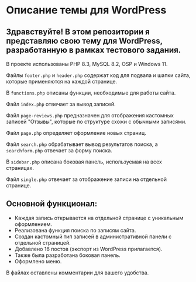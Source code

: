 <body>
    <h1>Описание темы для WordPress</h1>
    <h2>Здравствуйте! В этом репозитории я представляю свою тему для WordPress, разработанную в рамках тестового задания.</h2>
    <p>В проекте использованы PHP 8.3, MySQL 8.2, OSP и Windows 11.</p>
    <p>Файлы <code>footer.php</code> и <code>header.php</code> содержат код для подвала и шапки сайта, которые применяются на каждой странице.</p>
    <p>В <code>functions.php</code> описаны функции, необходимые для работы сайта.</p>
    <p>Файл <code>index.php</code> отвечает за вывод записей.</p>
    <p>Файл <code>page-reviews.php</code> предназначен для отображения кастомных записей "Отзывы", которые по структуре схожи с обычными записями.</p>
    <p>Файл <code>page.php</code> определяет оформление новых страниц.</p>
    <p>Файл <code>search.php</code> обрабатывает вывод результатов поиска, а <code>searchform.php</code> отвечает за форму поиска.</p>
    <p>В <code>sidebar.php</code> описана боковая панель, используемая на всех страницах.</p>
    <p>Файл <code>single.php</code> отвечает за отображение записи на отдельной странице.</p>
    <h2>Основной функционал:</h2>
    <ul>
        <li>Каждая запись открывается на отдельной странице с уникальным оформлением.</li>
        <li>Реализована функция поиска по записям сайта.</li>
        <li>Создан кастомный тип записей в административной панели с отдельной страницей.</li>
        <li>Добавлено 16 постов (экспорт из WordPress прилагается).</li>
        <li>Также была разработана боковая панель.</li>
        <li>Оформлено меню.</li>
    </ul>
    <p>В файлах оставлены комментарии для вашего удобства.</p>
</body>
